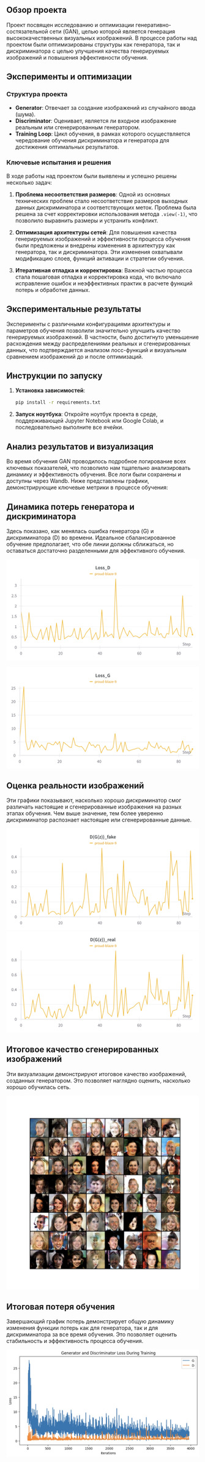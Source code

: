 ## Обзор проекта

Проект посвящен исследованию и оптимизации генеративно-состязательной сети (GAN), целью которой является генерация высококачественных визуальных изображений. В процессе работы над проектом были оптимизированы структуры как генератора, так и дискриминатора с целью улучшения качества генерируемых изображений и повышения эффективности обучения.

## Эксперименты и оптимизации

### Структура проекта

- **Generator**: Отвечает за создание изображений из случайного ввода (шума).
- **Discriminator**: Оценивает, является ли входное изображение реальным или сгенерированным генератором.
- **Training Loop**: Цикл обучения, в рамках которого осуществляется чередование обучения дискриминатора и генератора для достижения оптимальных результатов.

### Ключевые испытания и решения

В ходе работы над проектом были выявлены и успешно решены несколько задач:

1. **Проблема несоответствия размеров**: Одной из основных технических проблем стало несоответствие размеров выходных данных дискриминатора и соответствующих меток. Проблема была решена за счет корректировки использования метода `.view(-1)`, что позволило выравнить размеры и устранить конфликт.

2. **Оптимизация архитектуры сетей**: Для повышения качества генерируемых изображений и эффективности процесса обучения были предложены и внедрены изменения в архитектуру как генератора, так и дискриминатора. Эти изменения охватывали модификацию слоев, функций активации и стратегии обучения.

3. **Итеративная отладка и корректировка**: Важной частью процесса стала пошаговая отладка и корректировка кода, что включало исправление ошибок и неэффективных практик в расчете функций потерь и обработке данных.

## Экспериментальные результаты

Эксперименты с различными конфигурациями архитектуры и параметров обучения позволили значительно улучшить качество генерируемых изображений. В частности, было достигнуто уменьшение расхождения между распределениями реальных и сгенерированных данных, что подтверждается анализом лосс-функций и визуальным сравнением изображений до и после оптимизаций.

## Инструкции по запуску

1. **Установка зависимостей**:
   ```bash
   pip install -r requirements.txt
   ```
2. **Запуск ноутбука**:
   Откройте ноутбук проекта в среде, поддерживающей Jupyter Notebook или Google Colab, и последовательно выполните все ячейки.


## Анализ результатов и визуализация
Во время обучения GAN проводилось подробное логирование всех ключевых показателей, что позволило нам тщательно анализировать динамику и эффективность обучения. Все логи были сохранены и доступны через Wandb. Ниже представлены графики, демонстрирующие ключевые метрики в процессе обучения:

## Динамика потерь генератора и дискриминатора
Здесь показано, как менялась ошибка генератора (G) и дискриминатора (D) во времени. Идеальное сбалансированное обучение предполагает, что обе линии должны сближаться, но оставаться достаточно разделенными для эффективного обучения.

![ - Потери дискриминатора](images/Loss_D.png)

![- Потери генератора](images/Loss_G.png)

## Оценка реальности изображений

Эти графики показывают, насколько хорошо дискриминатор смог различать настоящие и сгенерированные изображения на разных этапах обучения. Чем выше значение, тем более уверенно дискриминатор распознает настоящие или сгенерированные данные.

![ - Средняя оценка сгенерированных изображений](images/D_G_z_fake.png)
![- Средняя оценка реальных изображений](images/D_g_z_real.png)

## Итоговое качество сгенерированных изображений

Эти визуализации демонстрируют итоговое качество изображений, созданных генератором. Это позволяет наглядно оценить, насколько хорошо обучилась сеть.

![ - Примеры сгенерированных изображений](images/examples.jpeg)


## Итоговая потеря обучения

Завершающий график потерь демонстрирует общую динамику изменения функции потерь как для генератора, так и для дискриминатора за все время обучения. Это позволяет оценить стабильность и эффективность процесса обучения.

![ - Итоговый график потерь в процессе обучения](images/Loss.jpeg)

